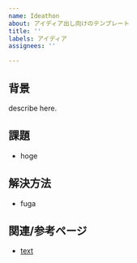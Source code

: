 ```yaml
---
name: Ideathon
about: アイディア出し向けのテンプレート
title: ''
labels: アイディア
assignees: ''

---
```


## 背景

describe here.

## 課題

- hoge

## 解決方法

- fuga

## 関連/参考ページ

- [text](https://example.com)
